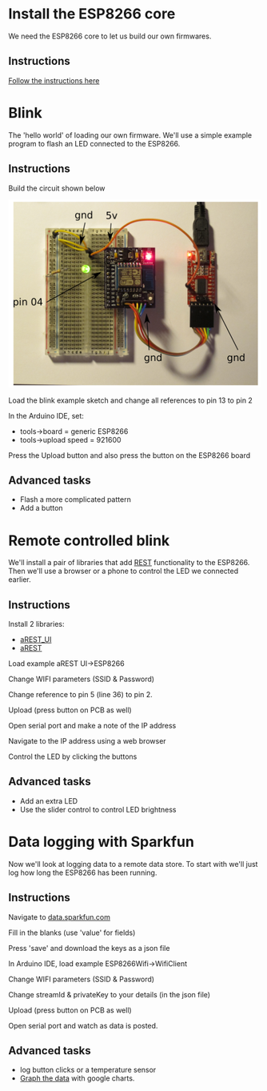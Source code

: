 # Install the ESP8266 core

We need the ESP8266 core to let us build our own firmwares.

## Instructions

[Follow the instructions here](https://github.com/esp8266/Arduino#installing-with-boards-manager)

# Blink

The 'hello world' of loading our own firmware. We'll use a simple example program to flash an LED connected to the ESP8266.

## Instructions

Build the circuit shown below

![led](led.png)

Load the blink example sketch and change all references to pin 13 to pin 2

In the Arduino IDE, set:

* tools->board = generic ESP8266
* tools->upload speed = 921600

Press the Upload button and also press the button on the ESP8266 board

## Advanced tasks

* Flash a more complicated pattern
* Add a button

# Remote controlled blink

We'll install a pair of libraries that add [REST](http://arest.io/) functionality to the ESP8266. Then we'll use a browser or a phone to control the LED we connected earlier.

## Instructions

Install 2 libraries:

* [aREST_UI](https://github.com/marcoschwartz/aREST_UI)
* [aREST](https://github.com/marcoschwartz/aREST)

Load example aREST UI->ESP8266

Change WIFI parameters (SSID & Password)

Change reference to pin 5 (line 36) to pin 2.

Upload (press button on PCB as well)

Open serial port and make a note of the IP address

Navigate to the IP address using a web browser

Control the LED by clicking the buttons

## Advanced tasks

* Add an extra LED
* Use the slider control to control LED brightness

# Data logging with Sparkfun

Now we'll look at logging data to a remote data store. To start with we'll just log how long the ESP8266 has been running.

## Instructions

Navigate to [data.sparkfun.com](https://data.sparkfun.com/streams/make)

Fill in the blanks (use 'value' for fields)

Press 'save' and download the keys as a json file

In Arduino IDE, load example ESP8266Wifi->WifiClient

Change WIFI parameters (SSID & Password)

Change streamId & privateKey to your details (in the json file)

Upload (press button on PCB as well)

Open serial port and watch as data is posted.

## Advanced tasks

* log button clicks or a temperature sensor
* [Graph the data](http://phant.io/graphing/google/2014/07/07/graphing-data/) with google charts.

